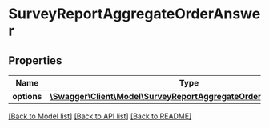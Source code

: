 # SurveyReportAggregateOrderAnswer

## Properties
Name | Type | Description | Notes
------------ | ------------- | ------------- | -------------
**options** | [**\Swagger\Client\Model\SurveyReportAggregateOrderAnswerOptions[]**](SurveyReportAggregateOrderAnswerOptions.md) |  | 

[[Back to Model list]](../README.md#documentation-for-models) [[Back to API list]](../README.md#documentation-for-api-endpoints) [[Back to README]](../README.md)


